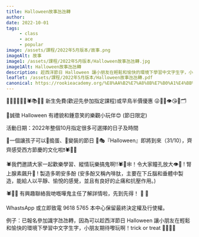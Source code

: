 ```yaml
---
title: Halloween故事氹氹轉
author:
date: 2022-10-01
tags: 
     - class
     - ace
     - popular
image: /assets/課程/2022年5月版本/故事.png
imageAlt: 故事
image1: /assets/課程/2022年5月版本/Halloween故事氹氹轉.jpg
image1Alt: Halloween故事氹氹轉
description: 趁西洋節日 Halloween 讓小朋友在輕鬆和愉快的環境下學習中文字生字，小朋友期待嚟玩啊！trick or treat
leaflet: /assets/課程/2022年5月版本/Halloween故事氹氹轉.pdf
canonical: https://rookieacademy.org/%E8%AA%B2%E7%A8%8B%E7%B0%A1%E4%BB%8B/Halloween%E6%95%85%E4%BA%8B%E6%B0%B9%E6%B0%B9%E8%BD%89/
---
```


🎃🙃🧟‍♀️🎉😍🕷📚🐾🦂 新生免費(歡迎先參加指定課程)或早鳥半價優惠 😜🌸🐡👁😘🎃🗂

🍬誠徵 Halloween 有禮貌和鍾意笑的樂觀小玩伴😍  (節日限定)

活動日期：2022年整個10月指定很多可選擇的日子及時間

🎃一個讓孩子可以🥁搗蛋、🕺變裝的節日 👯🎭『Halloween』即將到來（31/10），齊齊感受西方節慶的文化啦❗🕷🧟‍♀️

🕷️我們邀請大家一起歡樂學習、縱情玩樂搞鬼啊!!🕷🦂🕸！令大家瞳孔放大👁🎉 ! 腎上腺素飆升🎃 ! 製造多啲安多酚 (安多酚又稱內啡肽，主要在下丘腦和垂體中製造，能給人以平靜、愉悅的感覺，並且有良好的止痛和抗壓作用。)

🕷🧟‍♀️ 有興趣聯絡我哋嘅嘩鬼主任了解詳情啦，先到先得！ 🎃 🤪 

WhastsApp  或立即致電 9618 5765
本中心保留最終決定權及行使權。

例子：已報名參加識字氹氹轉，因為可以趁西洋節日 Halloween 讓小朋友在輕鬆和愉快的環境下學習中文字生字，小朋友期待嚟玩啊！trick or treat 🦂🤪🎃🎪